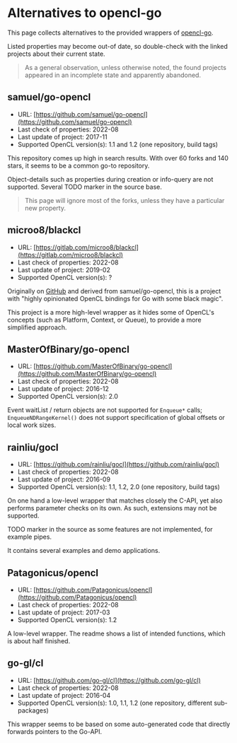 # Alternatives to opencl-go

This page collects alternatives to the provided wrappers of [opencl-go](https://github.com/opencl-go).

Listed properties may become out-of date, so double-check with the linked projects about their current state.

> As a general observation, unless otherwise noted, the found projects appeared in an incomplete state and apparently abandoned.

## samuel/go-opencl

* URL: [https://github.com/samuel/go-opencl](https://github.com/samuel/go-opencl)
* Last check of properties: 2022-08
* Last update of project: 2017-11
* Supported OpenCL version(s): 1.1 and 1.2 (one repository, build tags)

This repository comes up high in search results. With over 60 forks and 140 stars, it seems to be a common go-to repository.

Object-details such as properties during creation or info-query are not supported. Several TODO marker in the source base.

> This page will ignore most of the forks, unless they have a particular new property.


## microo8/blackcl

* URL: [https://gitlab.com/microo8/blackcl](https://gitlab.com/microo8/blackcl)
* Last check of properties: 2022-08
* Last update of project: 2019-02
* Supported OpenCL version(s): ?

Originally on [GitHub](https://github.com/microo8/blackcl) and derived from samuel/go-opencl, this is a project with "highly opinionated OpenCL bindings for Go with some black magic".

This project is a more high-level wrapper as it hides some of OpenCL's concepts (such as Platform, Context, or Queue), to provide a more simplified approach.

## MasterOfBinary/go-opencl

* URL: [https://github.com/MasterOfBinary/go-opencl](https://github.com/MasterOfBinary/go-opencl)
* Last check of properties: 2022-08
* Last update of project: 2016-12
* Supported OpenCL version(s): 2.0

Event waitList / return objects are not supported for `Enqueue*` calls;
`EnqueueNDRangeKernel()` does not support specification of global offsets or local work sizes.

## rainliu/gocl

* URL: [https://github.com/rainliu/gocl](https://github.com/rainliu/gocl)
* Last check of properties: 2022-08
* Last update of project: 2016-09
* Supported OpenCL version(s): 1.1, 1.2, 2.0 (one repository, build tags)

On one hand a low-level wrapper that matches closely the C-API, yet also performs parameter checks on its own.
As such, extensions may not be supported.

TODO marker in the source as some features are not implemented, for example pipes.

It contains several examples and demo applications.

## Patagonicus/opencl

* URL: [https://github.com/Patagonicus/opencl](https://github.com/Patagonicus/opencl)
* Last check of properties: 2022-08
* Last update of project: 2017-03
* Supported OpenCL version(s): 1.2

A low-level wrapper. The readme shows a list of intended functions, which is about half finished.

## go-gl/cl

* URL: [https://github.com/go-gl/cl](https://github.com/go-gl/cl)
* Last check of properties: 2022-08
* Last update of project: 2016-04
* Supported OpenCL version(s): 1.0, 1.1, 1.2 (one repository, different sub-packages)

This wrapper seems to be based on some auto-generated code that directly forwards pointers to the Go-API.
